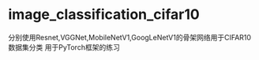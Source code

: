 # image_classification_cifar10


分别使用Resnet,VGGNet,MobileNetV1,GoogLeNetV1的骨架网络用于CIFAR10数据集分类
用于PyTorch框架的练习
